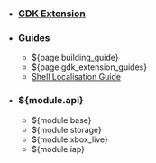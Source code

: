 * ### [GDK Extension](home)
* ### Guides
  * ${page.building_guide}
  * ${page.gdk_extension_guides}
  * [Shell Localisation Guide](GDK-Extension-Guides#shell-localization-guide)
* ### ${module.api}
  * ${module.base}
  * ${module.storage}
  * ${module.xbox_live}
  * ${module.iap}